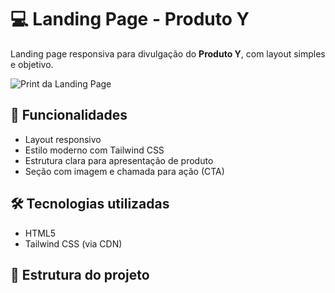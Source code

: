# 💻 Landing Page - Produto Y

Landing page responsiva para divulgação do **Produto Y**, com layout simples e objetivo.

![Print da Landing Page](Landingpage.png)

## 🚀 Funcionalidades

- Layout responsivo
- Estilo moderno com Tailwind CSS
- Estrutura clara para apresentação de produto
- Seção com imagem e chamada para ação (CTA)

## 🛠️ Tecnologias utilizadas

- HTML5
- Tailwind CSS (via CDN)

## 📂 Estrutura do projeto

